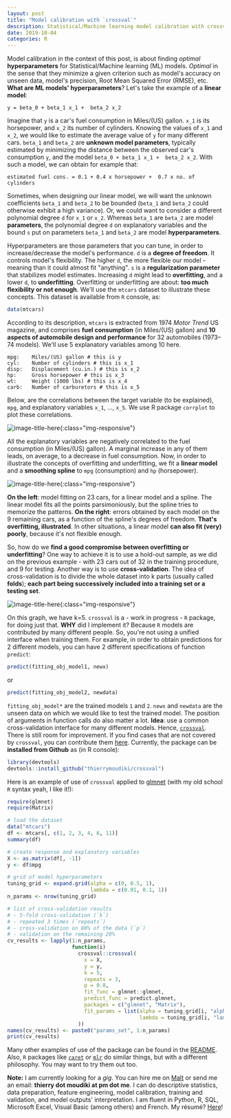 ```yaml
---
layout: post
title: "Model calibration with `crossval`"
description: Statistical/Machine learning model calibration with crossval
date: 2019-10-04
categories: R
---
```


Model calibration in the context of this post, is about finding _optimal_ __hyperparameters__ for Statistical/Machine learning (ML) models. _Optimal_ in the sense that they minimize a given criterion such as model's accuracy on unseen data, model's precision, Root Mean Squared Error (RMSE), etc. __What are ML models' hyperparameters__? Let's take the example of a __linear model__:

```
y = beta_0 + beta_1 x_1 +  beta_2 x_2

```

Imagine that `y` is a car's fuel consumption in Miles/(US) gallon. `x_1` is its horsepower, and `x_2` its  number of cylinders. Knowing the values of `x_1` and `x_2`, we would like to estimate the average value of `y` for many different cars. `beta_1` and `beta_2` are __unknown model  parameters__, typically estimated by minimizing the distance between the observed car's consumption `y`, and the model `beta_0 + beta_1 x_1 +  beta_2 x_2`. With such a model, we can obtain for example that:

```
estimated fuel cons. = 0.1 + 0.4 x horsepower +  0.7 x no. of cylinders

```

Sometimes, when designing our linear model, we will want the unknown coefficients `beta_1` and `beta_2` to be bounded (`beta_1` and `beta_2` could otherwise exhibit a high variance). Or, we could want to consider a different polynomial degree `d` for `x_1` or `x_2`. Whereas `beta_1` are `beta_2` are model __parameters__, the polynomial degree `d` on explanatory variables and the bound `s`  put on parameters `beta_1` and `beta_2` are model __hyperparameters__. 

Hyperparameters are those parameters that you can tune, in order to increase/decrease the model's performance. `d` is a __degree of freedom__. It controls model's flexibility. The higher `d`, the more flexible our model - meaning than it could almost fit "anything". `s` is a __regularization parameter__ that stabilizes model estimates. Increasing `d` might lead to __overfitting__, and a lower `d`, to __underfitting__. Overfitting or underfitting are about: __too much flexibility or not enough__. We'll use the `mtcars` dataset to illustrate these concepts. This dataset is available from `R` console, as: 


```r
data(mtcars)
``` 

According to its description, `mtcars` is extracted from 1974 _Motor Trend_ US magazine, and comprises __fuel consumption__ (in Miles/(US) gallon) and __10 aspects of automobile design and performance__ for 32 automobiles (1973–74 models). We'll use 5 explanatory variables among 10 here. 

```
mpg:	Miles/(US) gallon # this is y
cyl:	Number of cylinders # this is x_1
disp:	Displacement (cu.in.) # this is x_2
hp:     Gross horsepower # this is x_3
wt:     Weight (1000 lbs) # this is x_4
carb:	Number of carburetors # this is x_5
```
Below, are the correlations between the target variable (to be explained), `mpg`, and explanatory variables  `x_1`, ..., `x_5`. We use R package `corrplot` to plot these correlations. 

 ![image-title-here]({{base}}/images/2019-10-04/2019-10-04-image1.png){:class="img-responsive"}

All the explanatory variables are negatively correlated to the fuel consumption (in Miles/(US) gallon). A marginal increase in any of them leads, on average, to a decrease in fuel consumption. Now, in order to illustrate the concepts of overfitting and underfitting, we fit a __linear model__ and a __smoothing spline__ to `mpg` (consumption) and `hp` (horsepower).

![image-title-here]({{base}}/images/2019-10-04/2019-10-04-image2.png){:class="img-responsive"}

__On the left__: model fitting on 23 cars, for a linear model and a spline. The linear model fits all the points  parsimoniously, but the spline tries to memorize the patterns. __On the right__: errors obtained by each model on the 9 remaining cars, as a function of the spline's degrees of freedom. __That's overfitting, illustrated__. In other situations, a linear model __can also fit (very) poorly__, because it's not flexible enough.

So, how do we __find a good compromise between overfitting or underfitting__? One way to achieve it is to use a hold-out sample, as we did on the previous example - with 23 cars out of 32 in the training procedure, and 9 for testing. Another way is to use __cross-validation__. The idea of cross-validation is to divide the whole dataset into k parts (usually called __folds__); __each part being successively included into a training set or a testing set__.

![image-title-here]({{base}}/images/2019-10-04/2019-10-04-image3.png){:class="img-responsive"}

On this graph, we have k=5. `crossval` is a - work in progress - `R` package, for doing just that. __WHY__ did I implement it? Because `R` models are contributed by many different people. So, you're not using a unified interface when training them. For example, in order to obtain predictions for 2 different models, you can have 2 different specifications of function `predict`:

```r
predict(fitting_obj_model1, newx)
```

or

```r
predict(fitting_obj_model2, newdata)
```

`fitting_obj_model*`  are the trained models `1` and `2`. `newx` and `newdata` are the unseen data on which we would like to test the trained model. The position of arguments in function calls do also matter a lot. __Idea__: use a common cross-validation interface for many different models. Hence,  [`crossval`](https://github.com/thierrymoudiki/crossval). There is still room for improvement. If you find cases that are not covered by `crossval`, you can contribute them  [here](https://github.com/thierrymoudiki/crossval). Currently, the package can be __installed from Github__ as (in R console):

```r
library(devtools)
devtools::install_github("thierrymoudiki/crossval")
```

Here is an example of use of `crossval`  applied to [glmnet](https://web.stanford.edu/~hastie/glmnet/glmnet_alpha.html) (with my old school `R` syntax yeah, I like it!): 

```r
require(glmnet)
require(Matrix)

# load the dataset
data("mtcars")
df <- mtcars[, c(1, 2, 3, 4, 6, 11)]
summary(df)

# create response and explanatory variables
X <- as.matrix(df[, -1])
y <- df$mpg

# grid of model hyperparameters
tuning_grid <- expand.grid(alpha = c(0, 0.5, 1),
                           lambda = c(0.01, 0.1, 1))
n_params <- nrow(tuning_grid)

# list of cross-validation results
# - 5-fold cross-validation (`k`)
# - repeated 3 times (`repeats`)
# - cross-validation on 80% of the data (`p`)
# - validation on the remaining 20%
cv_results <- lapply(1:n_params,
                     function(i)
                       crossval::crossval(
                         x = X,
                         y = y,
                         k = 5,
                         repeats = 3,
                         p = 0.8,
                         fit_func = glmnet::glmnet,
                         predict_func = predict.glmnet,
                         packages = c("glmnet", "Matrix"),
                         fit_params = list(alpha = tuning_grid[i, "alpha"],
                                           lambda = tuning_grid[i, "lambda"])
                       ))
names(cv_results) <- paste0("params_set", 1:n_params)
print(cv_results)

```

Many other examples of use of the package can be found in the [README](https://github.com/thierrymoudiki/crossval/blob/master/README.md).
 Also, `R` packages like [`caret`](https://topepo.github.io/caret/index.html) or [`mlr`](https://mlr.mlr-org.com/) do similar things, but with a different philosophy. You may want to try them out too. 


__Note:__ I am currently looking for a _gig_. You can hire me on [Malt](https://www.malt.fr/profile/thierrymoudiki) or send me an email: __thierry dot moudiki at pm dot me__. I can do descriptive statistics, data preparation, feature engineering, model calibration, training and validation, and model outputs' interpretation. I am fluent in Python, R, SQL, Microsoft Excel, Visual Basic (among others) and French. My résumé? [Here]({{base}}/cv/thierry-moudiki.pdf)!



